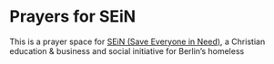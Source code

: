 # Prayers for SEiN
This is a prayer space for [SEiN (Save Everyone in Need)](https://www.sein-live.com/), a Christian education & business and social initiative for Berlin’s homeless